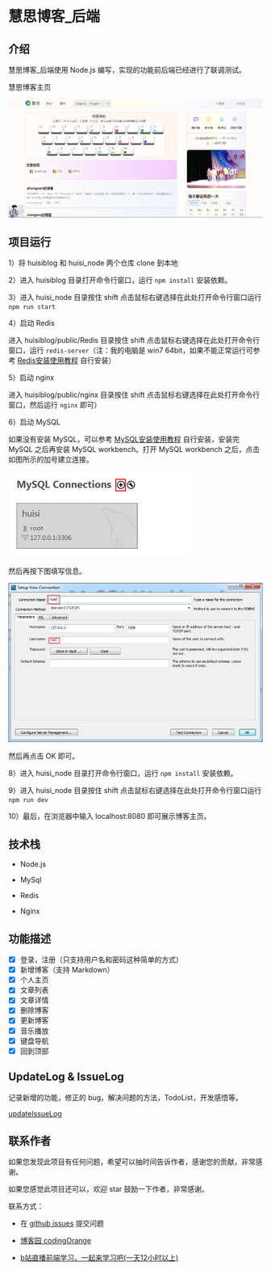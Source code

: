 # 慧思博客_后端

## 介绍

慧思博客_后端使用 Node.js 编写，实现的功能前后端已经进行了联调测试。

慧思博客主页

![慧思博客项目主页](https://raw.githubusercontent.com/happyCoding1024/image-hosting/master/img/Github慧思博客主页照片900_400.png)

## 项目运行

1）将 huisiblog 和 huisi_node 两个仓库 clone 到本地

2）进入 huisiblog 目录打开命令行窗口，运行 `npm install` 安装依赖。

3）进入 huisi_node 目录按住 shift 点击鼠标右键选择在此处打开命令行窗口运行 `npm run start` 

4）启动 Redis

进入 huisiblog/public/Redis 目录按住 shift 点击鼠标右键选择在此处打开命令行窗口，运行 `redis-server`（注：我的电脑是 win7 64bit，如果不能正常运行可参考  [Redis安装使用教程](https://www.runoob.com/redis/redis-install.html) 自行安装）

5）启动 nginx

进入 huisiblog/public/nginx 目录按住 shift 点击鼠标右键选择在此处打开命令行窗口，然后运行 `nginx` 即可）

6）启动 MySQL

如果没有安装 MySQL，可以参考 [MySQL安装使用教程]( https://blog.csdn.net/bobo553443/article/details/81383194 ) 自行安装，安装完 MySQL 之后再安装 MySQL workbench。打开 MySQL workbench 之后，点击如图所示的加号建立连接。

![](https://raw.githubusercontent.com/happyCoding1024/image-hosting/master/img/慧思博客项目数据库连接1.png)

然后再按下图填写信息。

![](https://raw.githubusercontent.com/happyCoding1024/image-hosting/master/img/慧思博客项目数据库连接.png)

然后再点击 OK 即可。

8）进入 huisi_node 目录打开命令行窗口，运行 `npm install` 安装依赖。

9）进入 huisi_node 目录按住 shift 点击鼠标右键选择在此处打开命令行窗口运行 `npm run dev`

10）最后，在浏览器中输入 localhost:8080 即可展示博客主页。

## 技术栈

- Node.js

- MySql

- Redis

- Nginx

## 功能描述

- [x] 登录，注册（只支持用户名和密码这种简单的方式）
- [x] 新增博客（支持 Markdown）
- [x] 个人主页
- [x] 文章列表
- [x] 文章详情
- [x] 删除博客
- [x] 更新博客
- [x] 音乐播放
- [x] 键盘导航
- [x] 回到顶部

## UpdateLog & IssueLog

记录新增的功能，修正的 bug，解决问题的方法，TodoList，开发感悟等。

[updateIssueLog](doc/dev/updateIssueLog.md)

## 联系作者

如果您发现此项目有任何问题，希望可以抽时间告诉作者，感谢您的贡献，非常感谢。

如果您感觉此项目还可以，欢迎 star 鼓励一下作者，非常感谢。

联系方式：

- 在 [github issues](https://github.com/happyCoding1024/huisi_node/issues) 提交问题

- [博客园 codingOrange](https://www.cnblogs.com/zhangguicheng/)

- [b站直播前端学习，一起来学习吧(一天12小时以上)](https://space.bilibili.com/421338049)

